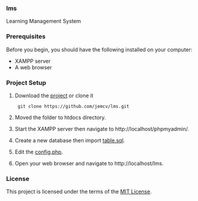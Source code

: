 ### lms
Learning Management System

### Prerequisites
Before you begin, you should have the following installed on your computer:

- XAMPP server
- A web browser

### Project Setup
1. Download the [project](https://github.com/jemcv/lms/archive/refs/heads/main.zip) or clone it
    
        git clone https://github.com/jemcv/lms.git
        
1. Moved the folder to htdocs directory.
2. Start the XAMPP server then navigate to http://localhost/phpmyadmin/. 
3. Create a new database then import [table.sql](sql/table.sql).
4. Edit the [config.php](config.php).
5. Open your web browser and navigate to http://localhost/lms.

### License
This project is licensed under the terms of the [MIT License](https://opensource.org/licenses/MIT).

